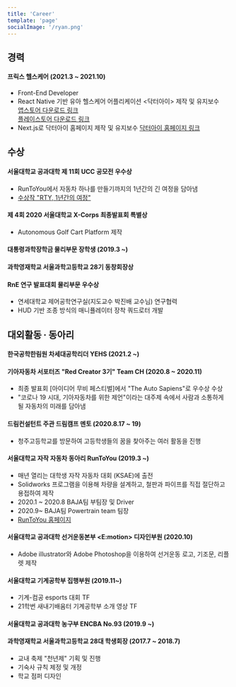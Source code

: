 ```yaml
---
title: 'Career'
template: 'page'
socialImage: '/ryan.png'
---
```


## 경력

#### 프릭스 헬스케어 (2021.3 ~ 2021.10)

- Front-End Developer
- React Native 기반 유아 헬스케어 어플리케이션 <닥터아이> 제작 및 유지보수  
  <a href="https://apps.apple.com/kr/app/닥터아이-직접-관리하는-우리-아이-건강-성장-발달-육아/id1555848979" target="_blank">앱스토어 다운로드 링크</a>  
  <a href="https://play.google.com/store/apps/details?id=com.friggs.doctoriapp" target="_blank">플레이스토어 다운로드 링크</a>
- Next.js로 닥터아이 홈페이지 제작 및 유지보수
  <a href="https://www.doctor-i.co.kr" target="_blank">닥터아이 홈페이지 링크</a>

## 수상

#### 서울대학교 공과대학 제 11회 UCC 공모전 우수상

- RunToYou에서 자동차 하나를 만들기까지의 1년간의 긴 여정을 담아냄
- <a href="https://www.youtube.com/watch?v=XGgtz434HNs" target="_blank">수상작 "RTY, 1년간의 여정"</a>

#### 제 4회 2020 서울대학교 X-Corps 최종발표회 특별상

- Autonomous Golf Cart Platform 제작

#### 대통령과학장학금 물리부문 장학생 (2019.3 ~)

#### 과학영재학교 서울과학고등학교 28기 동창회장상

#### RnE 연구 발표대회 물리부문 우수상

- 연세대학교 제어공학연구실(지도교수 박진배 교수님) 연구협력
- HUD 기반 조종 방식의 매니퓰레이터 장착 쿼드로터 개발

## 대외활동 ∙ 동아리

#### 한국공학한림원 차세대공학리더 YEHS (2021.2 ~)

#### 기아자동차 서포터즈 "Red Creator 3기" Team CH (2020.8 ~ 2020.11)

- 최종 발표회 [아이디어 무비 페스티벌]에서 "The Auto Sapiens"로 우수상 수상
- "코로나 19 시대, 기아자동차를 위한 제언"이라는 대주제 속에서 사람과 소통하게 될 자동차의 미래를 담아냄

#### 드림컨설턴트 주관 드림캠프 멘토 (2020.8.17 ~ 19)

- 청주고등학교를 방문하여 고등학생들의 꿈을 찾아주는 여러 활동을 진행

#### 서울대학교 자작 자동차 동아리 RunToYou (2019.3 ~)

- 매년 열리는 대학생 자작 자동차 대회 (KSAE)에 출전
- Solidworks 프로그램을 이용해 차량을 설계하고, 철판과 파이프를 직접 절단하고 용접하여 제작
- 2020.1 ~ 2020.8 BAJA팀 부팀장 및 Driver
- 2020.9~ BAJA팀 Powertrain team 팀장
- <a href="https://www.snurty.net" target="_blank"> RunToYou 홈페이지</a>

#### 서울대학교 공과대학 선거운동본부 <E:motion> 디자인부원 (2020.10)

- Adobe illustrator와 Adobe Photoshop을 이용하여 선거운동 로고, 기조문, 리플렛 제작

#### 서울대학교 기계공학부 집행부원 (2019.11~)

- 기계-컴공 esports 대회 TF
- 21학번 새내기배움터 기계공학부 소개 영상 TF

#### 서울대학교 공과대학 농구부 ENCBA No.93 (2019.9 ~)

#### 과학영재학교 서울과학고등학교 28대 학생회장 (2017.7 ~ 2018.7)

- 교내 축제 "천년제" 기획 및 진행
- 기숙사 규칙 제정 및 개정
- 학교 점퍼 디자인
